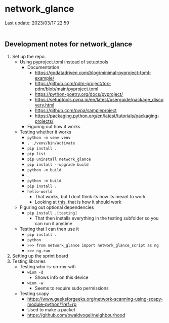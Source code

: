 # network_glance

Last update: 2023/03/17 22:59
<br><br>

## Development notes for network_glance

1. Set up the repo.
    - Using pyproject.toml instead of setuptools
        - Documentation
            - https://godatadriven.com/blog/minimal-pyproject-toml-example/
            - https://github.com/pdm-project/tox-pdm/blob/main/pyproject.toml
            - https://python-poetry.org/docs/pyproject/
            - https://setuptools.pypa.io/en/latest/userguide/package_discovery.html
            - https://github.com/pypa/sampleproject
            - https://packaging.python.org/en/latest/tutorials/packaging-projects/
        - Figuring out how it works
    - Testing whether it works
        - ` python -m venv venv `
        - ` . ./venv/bin/activate `
        - ` pip install . `
        - ` pip list `
        - ` pip uninstall network_glance `
        - ` pip install --upgrade build `
        - ` python -m build `
        - .
        - ` python -m build `
        - ` pip install . `
        - ` hello-world `
            - That works, but I dont think its how its meant to work
            - Looking at [this](https://packaging.python.org/en/latest/tutorials/packaging-projects/), that is how it should work
    - Figuring out optional dependencies
        - ` pip install .[testing] `
            - That then installs everything in the testing subfolder so you can run it anytime
    - Testing that I can then use it
        - ` pip install . `
        - ` python `
        - ` >>> from network_glance import network_glance_script as ng `
        - ` >>> ng.run `
2. Setting up the sprint board
3. Testing libraries
    - Testing who-is-on-my-wifi
        - ` wiom -d `
            - Shows info on this device
        - ` wiom -w `
            - Seems to require sudo permissions
    - Testing scapy
        - https://www.geeksforgeeks.org/network-scanning-using-scapy-module-python/?ref=rp
        - Used to make a packet
        - https://github.com/bwaldvogel/neighbourhood

